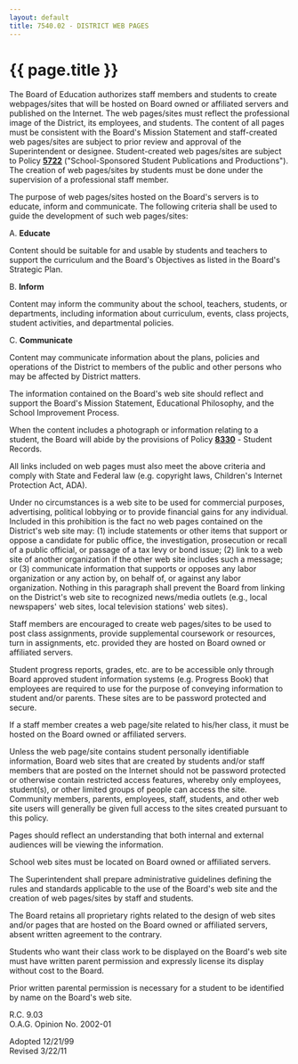 ```yaml
---
layout: default
title: 7540.02 - DISTRICT WEB PAGES
---
```


{{ page.title }}
================

The Board of Education authorizes staff members and students to create
webpages/sites that will be hosted on Board owned or affiliated servers
and published on the Internet. The web pages/sites must reflect the
professional image of the District, its employees, and students. The
content of all pages must be consistent with the Board's Mission
Statement and staff-created web pages/sites are subject to prior review
and approval of the Superintendent or designee. Student-created web
pages/sites are subject to Policy [**5722**](po5722.md)
("School-Sponsored Student Publications and Productions"). The creation
of web pages/sites by students must be done under the supervision of a
professional staff member.

The purpose of web pages/sites hosted on the Board's servers is to
educate, inform and communicate. The following criteria shall be used to
guide the development of such web pages/sites:

A. **Educate**

Content should be suitable for and usable by students and teachers to
support the curriculum and the Board's Objectives as listed in the
Board's Strategic Plan.

B. **Inform**

Content may inform the community about the school, teachers, students,
or departments, including information about curriculum, events, class
projects, student activities, and departmental policies.

C. **Communicate**

Content may communicate information about the plans, policies and
operations of the District to members of the public and other persons
who may be affected by District matters.

The information contained on the Board's web site should reflect and
support the Board's Mission Statement, Educational Philosophy, and the
School Improvement Process.

When the content includes a photograph or information relating to a
student, the Board will abide by the provisions of Policy
[**8330**](po8330.md) - Student Records.

All links included on web pages must also meet the above criteria and
comply with State and Federal law (e.g. copyright laws, Children's
Internet Protection Act, ADA).

Under no circumstances is a web site to be used for commercial purposes,
advertising, political lobbying or to provide financial gains for any
individual. Included in this prohibition is the fact no web pages
contained on the District's web site may: (1) include statements or
other items that support or oppose a candidate for public office, the
investigation, prosecution or recall of a public official, or passage of
a tax levy or bond issue; (2) link to a web site of another organization
if the other web site includes such a message; or (3) communicate
information that supports or opposes any labor organization or any
action by, on behalf of, or against any labor organization. Nothing in
this paragraph shall prevent the Board from linking on the District's
web site to recognized news/media outlets (e.g., local newspapers' web
sites, local television stations' web sites).

Staff members are encouraged to create web pages/sites to be used to
post class assignments, provide supplemental coursework or resources,
turn in assignments, etc. provided they are hosted on Board owned or
affiliated servers.

Student progress reports, grades, etc. are to be accessible only through
Board approved student information systems (e.g. Progress Book) that
employees are required to use for the purpose of conveying information
to student and/or parents. These sites are to be password protected and
secure.

If a staff member creates a web page/site related to his/her class, it
must be hosted on the Board owned or affiliated servers.

Unless the web page/site contains student personally identifiable
information, Board web sites that are created by students and/or staff
members that are posted on the Internet should not be password protected
or otherwise contain restricted access features, whereby only employees,
student(s), or other limited groups of people can access the site.
Community members, parents, employees, staff, students, and other web
site users will generally be given full access to the sites created
pursuant to this policy.

Pages should reflect an understanding that both internal and external
audiences will be viewing the information.

School web sites must be located on Board owned or affiliated servers.

The Superintendent shall prepare administrative guidelines defining the
rules and standards applicable to the use of the Board's web site and
the creation of web pages/sites by staff and students.

The Board retains all proprietary rights related to the design of web
sites and/or pages that are hosted on the Board owned or affiliated
servers, absent written agreement to the contrary.

Students who want their class work to be displayed on the Board's web
site must have written parent permission and expressly license its
display without cost to the Board.

Prior written parental permission is necessary for a student to be
identified by name on the Board's web site.

R.C. 9.03\
 O.A.G. Opinion No. 2002-01

Adopted 12/21/99\
 Revised 3/22/11

